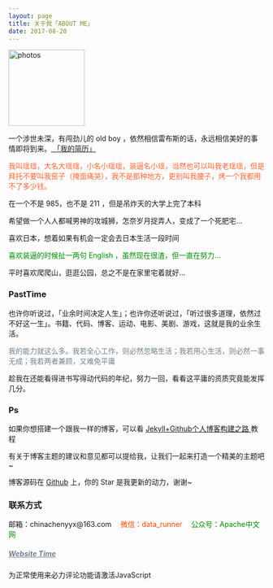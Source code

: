 ```yaml
---
layout: page
title: 关于我「ABOUT ME」 
date: 2017-08-20 
---
```

<a href="/photos/" target="_blank"><img src="http://omjh2j5h3.bkt.clouddn.com/%E5%A4%A9%E7%AD%96.jpg" width="150" height="150" alt="photos"/></a>

<p>
一个涉世未深，有闯劲儿的 old boy ，依然相信雷布斯的话，永远相信美好的事情即将到来。<a href="{{ site.baseurl }}/jianli.pdf" target="_blank"> 「我的简历」 </a>    


<div style="color:#FF6633">
<p>	我叫瑶瑶，大名大瑶瑶，小名小瑶瑶，装逼名小瑶，当然也可以叫我老瑶瑶，但是拜托不要叫我窑子（掩面痛哭），我不是那种地方，更别叫我腰子，烤一个我都用不了多少钱。
</p>
</div>
<p>
在一个不是 985，也不是 211 ，但是吊炸天的大学上完了本科
<p>
希望做一个人人都喊男神的攻城狮，怎奈岁月捉弄人，变成了一个死肥宅...
<p>
喜欢日本，想着如果有机会一定会去日本生活一段时间
</p>        
<div style="color:#008B00">
<p>
喜欢装逼的时候扯一两句 English ，虽然现在很渣，但一直在努力...        
</p>

</div>
<p>
平时喜欢爬爬山，逛逛公园，总之不是在家里宅着就好...           
<p>    

<p>

<h3> PastTime</h3>   

<p>


也许你听说过，「业余时间决定人生」；也许你还听说过，「听过很多道理，依然过不好这一生」。书籍、代码、博客、运动、电影、美剧、游戏，这就是我的业余生活。            


<div style="color:#708090">
<p>
     我的能力就这么多。我若全心工作，则必然忽略生活；我若用心生活，则必然一事无成；我若两者兼顾，又难免平庸
</p>
</div>
<p>
趁我在还能看得进书写得动代码的年纪，努力一回，看看这平庸的资质究竟能发挥几分。

<p>

<h3> Ps </h3>   
<p>
如果你想搭建一个跟我一样的博客，可以看
<a href="/2017/03/HowToCreateBlog/"> Jekyll+Github个人博客构建之路 </a>
教程

<p>

有关于博客主题的建议和意见都可以提给我，让我们一起来打造一个精美的主题吧~ 

<p> 

博客源码在 <a target="_blank" href='https://github.com/chenyyx/chenyyx.github.io/' target="_blank" >Github</a> 上，你的 Star 是我更新的动力，谢谢~

<h3> 联系方式 </h3>         
<script>
	function mousemethod(op,imgid){
	document.getElementById(imgid).style.display=op;
	}
</script>

<p>邮箱：chinachenyyx@163.com &emsp;<a href="#" onmouseover="mousemethod('block','img1')" onmouseout="mousemethod('none','img1')" style="color:#FF4500;text-decoration:none">微信：data_runner</a><img id="img1" src="http://od8sm9q7x.bkt.clouddn.com/wechat.png" style="display:none;"  width="128" height="128">&emsp;
	<a href="#" onmouseover="mousemethod('block','img2')" onmouseout="mousemethod('none','img2')" style="color:#008B00;text-decoration:none">公众号：Apache中文网</a><img id="img2" src="http://od8sm9q7x.bkt.clouddn.com/apachecn-qrcode.jpg" style="display:none;" width="128" height="128" >
 
<p>
<a href="/yyyyyx/" style="color:#708090"  target="_blank"> <h5>Website Time</h5></a>  
</p>


<!-- <div class="search_form">
    <div id="cse">
		<div class="gsc-control-cse gsc-control-cse-en">
			<div class="gsc-control-wrapper-cse" dir="ltr">
				<form class="gsc-search-box" accept-charset="utf-8">
					<table cellspacing="0" cellpadding="0" class="gsc-search-box">
						<tbody>
							<tr>
								<td class="gsc-input"><input autocomplete="off" type="text" size="10" class=" gsc-input " name="search" title="search" id="gsc-i-id1" dir="ltr" spellcheck="false" placeholder="Custom Search" style="outline: none; background: url(&quot;http://www.google.com/cse/static/images/1x/googlelogo_lightgrey_46x16dp.png&quot;) left center no-repeat rgb(255, 255, 255); text-indent: 48px;">
								</td>
								<td class="gsc-search-button">
									<input type="button" value="Search" class="gsc-search-button" title="search">
								</td>
								<td class="gsc-clear-button">
									<div class="gsc-clear-button" title="clear results">&nbsp;</div>
								</td>
							</tr>
						</tbody>
					</table>
					<table cellspacing="0" cellpadding="0" class="gsc-branding">
						<tbody>
							<tr>
								<td class="gsc-branding-user-defined">
								</td>
								<td class="gsc-branding-text">
									<div class="gsc-branding-text">powered by</div>
								</td>
								<td class="gsc-branding-img">
									<img src="https://www.google.com/cse/static/images/1x/googlelogo_grey_46x15dp.png" class="gsc-branding-img" srcset="https://www.google.com/cse/static/images/2x/googlelogo_grey_46x15dp.png 2x">
								</td>
							</tr>
						</tbody>
					</table>
				</form>
			<div class="gsc-results-wrapper-nooverlay">
				<div class="gsc-tabsAreaInvisible">
					<div class="gsc-tabHeader gsc-inline-block gsc-tabhActive">自定义搜索</div>
						<span class="gs-spacer"> </span>
					</div>
					<div class="gsc-tabsAreaInvisible"></div>
					<div class="gsc-above-wrapper-area-invisible">
						<table cellspacing="0" cellpadding="0" class="gsc-above-wrapper-area-container">
							<tbody>
								<tr>
									<td class="gsc-result-info-container">
										<div class="gsc-result-info-invisible"></div>
									</td>
								</tr>
							</tbody>
						</table>
					</div>
					<div class="gsc-adBlockInvisible"></div>
					<div class="gsc-wrapper">
						<div class="gsc-adBlockInvisible"></div>
						<div class="gsc-resultsbox-invisible">
							<div class="gsc-resultsRoot gsc-tabData gsc-tabdActive">
								<table cellspacing="0" cellpadding="0" class="gsc-resultsHeader">
									<tbody>
										<tr>
											<td class="gsc-twiddleRegionCell">
												<div class="gsc-twiddle">
													<div class="gsc-title">Web</div>
												</div>
												<div class="gsc-stats"></div>
												<div class="gsc-results-selector gsc-all-results-active">
													<div class="gsc-result-selector gsc-one-result" title="show one result">&nbsp;</div>
													<div class="gsc-result-selector gsc-more-results" title="show more results">&nbsp;</div>
													<div class="gsc-result-selector gsc-all-results" title="show all results">&nbsp;</div>
												</div>
											</td>
											<td class="gsc-configLabelCell"></td>
										</tr>
									</tbody>
								</table>
							<div>
							<div class="gsc-expansionArea"></div>
						</div>
					</div>
				</div>
			</div>
		</div>
	</div>
</div>
</div>
</div> -->

<div id="abc">
<script>
  (function() {
    var cx = '002061538256549327231:sbiszv7plg8';
    var gcse = document.createElement('script');
    gcse.type = 'text/javascript';
    gcse.async = true;
    gcse.src = 'https://cse.google.com/cse.js?cx=' + cx;
    var s = document.getElementsByTagName('script')[0];
    s.parentNode.insertBefore(gcse, s);
  })();
</script>
<gcse:searchbox></gcse:searchbox>
<gcse:searchresults></gcse:searchresults>
</div>

<!-- 来必力City版安装代码 -->
<div id="lv-container" data-id="city" data-uid="MTAyMC8zMzg4My8xMDQzNg==">
<script type="text/javascript">
   (function(d, s) {
       var j, e = d.getElementsByTagName(s)[0];

       if (typeof LivereTower === 'function') { return; }

       j = d.createElement(s);
       j.src = 'https://cdn-city.livere.com/js/embed.dist.js';
       j.async = true;

       e.parentNode.insertBefore(j, e);
   })(document, 'script');
</script>
<noscript>为正常使用来必力评论功能请激活JavaScript</noscript>
</div>
<!-- City版安装代码已完成 -->


